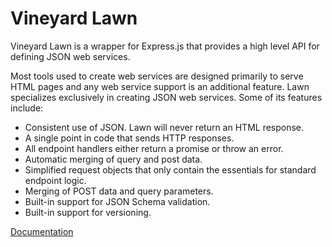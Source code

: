 # Vineyard Lawn

Vineyard Lawn is a wrapper for Express.js that provides a high level API for defining JSON web services.

Most tools used to create web services are designed primarily to serve HTML pages and any web service support is an additional feature. Lawn specializes exclusively in creating JSON web services.  Some of its features include:

* Consistent use of JSON.  Lawn will never return an HTML response.
* A single point in code that sends HTTP responses.
* All endpoint handlers either return a promise or throw an error.
* Automatic merging of query and post data.
* Simplified request objects that only contain the essentials for standard endpoint logic.
* Merging of POST data and query parameters.
* Built-in support for JSON Schema validation.
* Built-in support for versioning.

[Documentation](doc/index.md)
